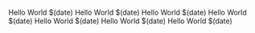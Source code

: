Hello World $(date)
Hello World $(date)
Hello World $(date)
Hello World $(date)
Hello World $(date)
Hello World $(date)
Hello World $(date)
